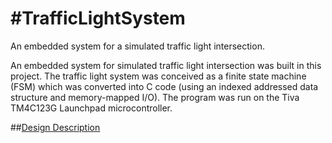 #TrafficLightSystem
==================

An embedded system for a simulated traffic light intersection.

An embedded system for simulated traffic light intersection was built in this project. The traffic light system was conceived as a finite state machine (FSM) which was converted into C code (using an indexed addressed data structure and memory-mapped I/O). The program was run on the Tiva TM4C123G Launchpad microcontroller.

##[Design Description](TrafficLight.pdf)

